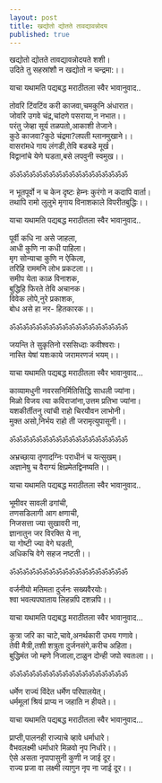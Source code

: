 ```yaml
---
layout: post
title: खद्योतो द्योतते तावद्यावन्नोदय
published: true
---
```


खद्योतो द्योतते तावद्यावन्नोदयते शशी।  
उदिते तु सहस्रांशौ न खद्योतो न चन्द्रमा:।।  

याचा यथामति पद्यबद्ध मराठीतला स्वैर भावानुवाद..  

तोवरि टिंवटिंव करी काजवा,चमकुनि अंधारात।  
जोवरि उगवे चंद्र,चांदणे पसराया,न नभात।।  
परंतु जेव्हा सूर्य तळपतो,आकाशी तेजाने।  
कुठे काजवा?कुठे चंद्रमा?लपती म्लानमुखाने।।  
वासरांमधे गाय लंगडी,तेवि बडबडे मूर्ख।  
विद्वानांचे येणे घडता,बसे लपवुनी स्वमुख।।  
  
ॐॐॐॐॐॐॐॐॐॐॐॐॐॐॐॐॐॐ  
  
न भूतपूर्वो न च केन दृष्टः हेम्नः कुरंगो न कदापि वार्ता।  
तथापि रामो लुलुभे मृगाय विनाशकाले विपरीतबुद्धिः।।  

याचा यथामति पद्यबद्ध मराठीतला स्वैर भावानुवाद..  

पूर्वी कधि ना असे जाहला,  
आधी कुणि ना कधी पाहिला।  
मृग सोन्याचा कुणि न ऐकिला,  
तरिहि राममनि लोभ प्रकटला।।  
समीप येता काळ विनाशक,  
बुद्धिहि फिरते तेवि अचानक।  
विवेक लोपे,नुरे प्रकाशक,  
बोध असे हा नर- हितकारक।।  
  
ॐॐॐॐॐॐॐॐॐॐॐॐॐॐॐॐॐॐ  
  
जयन्ति ते सुकृतिनो रससिध्दाः कवीश्वराः।  
नास्ति येषां यशःकाये जरामरणजं भयम्।।  

याचा यथामति पद्यबद्ध मराठीतला स्वैर भावानुवाद...  

काव्यामधुनी नवरसनिर्मितिसिद्धि साधली ज्यांना।  
मिळो विजय त्या कविराजांना,उत्तम प्रतिभा ज्यांना।  
यशकीर्तीतनु त्यांची राहो चिरयौवन लाभोनी।  
मुक्त असो,निर्भय राहो ती जरामृत्युपासूनी।।  
  
ॐॐॐॐॐॐॐॐॐॐॐॐॐॐॐॐॐॐ  
  
अभ्रच्छाया तृणादग्निः पराधीनं च यत्सुखम्।  
अज्ञानेषु च वैराग्यं क्षिप्रमेतद्विनष्यति।।  

याचा यथामति पद्यबद्ध मराठीतला स्वैर भावानुवाद..  

भूमीवर सावली ढगांची,   
तणसडिलागी आग क्षणाची,  
निजसत्ता ज्या सुखावरी ना,  
ज्ञानातुन जर विरक्ति ये ना,  
या गोष्टी ज्या वेगे घडती,  
अधिकचि वेगे सहज नष्टती।।  
  
ॐॐॐॐॐॐॐॐॐॐॐॐॐॐॐॐॐॐ  
  
वर्जनीयो मतिमता दुर्जनः सख्यवैरयोः।  
श्वा भवत्यपघाताय लिहन्नपि दशन्नपि।।  

याचा यथामति पद्यबद्ध मराठीतला स्वैर भावानुवाद...  

कुत्रा जरि का चाटे,चावे,अनर्थकारी उभय गणावे।  
तेवी मैत्री,तशी शत्रुता दुर्जनसंगे,करीच अहिता।  
बुद्धिमंत जो म्हणे निजाला,टाळुन दोन्ही जपो स्वतःला।।  
  
ॐॐॐॐॐॐॐॐॐॐॐॐॐॐॐॐॐॐ  
  
धर्मेण राज्यं विंदेत धर्मेण परिपालयेत्।  
धर्ममूलां श्रियं प्राप्य न जहाति न हीयते।।  

याचा यथामति पद्यबद्ध मराठीतला स्वैर भावानुवाद...  

प्राप्ती,पालनही राज्याचे व्हावे धर्माधारे।  
वैभवलक्ष्मी धर्माधारे मिळवो नृप निर्धारे।।  
ऐसे असता नृपापासुनी कुणी न जाई दूर।  
राज्य प्रजा वा लक्ष्मी त्यागुन नृप ना जाई दूर।।   
  
